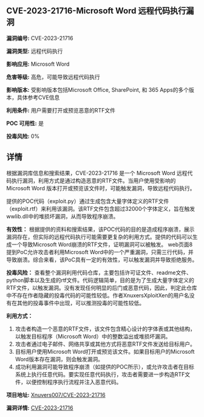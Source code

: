 ## CVE-2023-21716-Microsoft Word 远程代码执行漏洞

**漏洞编号:** CVE-2023-21716

**漏洞类型:** 远程代码执行

**影响应用:** Microsoft Word

**危害等级:** 高危，可能导致远程代码执行

**影响版本:** 受影响版本包括Microsoft Office, SharePoint, 和 365 Apps的多个版本，具体参考CVE信息

**利用条件:** 用户需要打开或预览恶意的RTF文件

**POC 可用性:** 是

**投毒风险:** 0%

## 详情

根据漏洞库信息和搜索结果，CVE-2023-21716 是一个 Microsoft Word 远程代码执行漏洞，利用方式是通过构造恶意的RTF文件。当用户使用受影响的 Microsoft Word 版本打开或预览该文件时，可能触发漏洞，导致远程代码执行。

提供的POC代码（exploit.py）通过生成包含大量字体定义的RTF文件（exploit.rtf）来利用该漏洞。该RTF文件包含超过32000个字体定义，旨在触发wwlib.dll中的堆损坏漏洞，从而导致程序崩溃。

**有效性：**
根据提供的资料和搜索结果，该POC代码的目的是造成程序崩溃，展示漏洞存在，但实际的远程代码执行可能需要更复杂的利用方式。提供的代码可以生成一个导致Microsoft Word崩溃的RTF文件，证明漏洞可以被触发。 web页面8提到PoC允许攻击者利用Microsoft Word中的一个严重漏洞，只需三行代码，并导致崩溃。综合来看，该PoC具有一定的有效性，可以触发漏洞并导致拒绝服务。

**投毒风险：**
查看整个漏洞利用代码仓库，主要包括许可证文件、readme文件、python脚本以及生成的rtf文件。代码逻辑简单，目的是为了生成大量字体定义的RTF文件，以触发漏洞。没有发现任何明显的后门或恶意代码，因此，判定此仓库中不存在作者隐藏的投毒代码的可能性较低。作者XnuxersXploitXen的用户名没有在其他的投毒事件中出现，可以推测投毒的可能性较低。

**利用方式：**
1.  攻击者构造一个恶意的RTF文件，该文件包含精心设计的字体表或其他结构，以触发目标程序（Microsoft Word）中的整数溢出或堆损坏漏洞。
2.  攻击者通过电子邮件、网络共享或其他方式将恶意RTF文件发送给目标用户。
3.  目标用户使用Microsoft Word打开或预览该文件。如果目标用户的Microsoft Word版本存在漏洞，则会触发漏洞。
4.  成功利用漏洞可能导致程序崩溃（如提供的POC所示），或允许攻击者在目标系统上执行任意代码。要实现任意代码执行，攻击者需要进一步构造RTF文件，以便控制程序执行流程并注入恶意代码。

**项目地址:** [Xnuvers007/CVE-2023-21716](https://github.com/Xnuvers007/CVE-2023-21716)

**漏洞详情:** [CVE-2023-21716](https://nvd.nist.gov/vuln/detail/CVE-2023-21716)